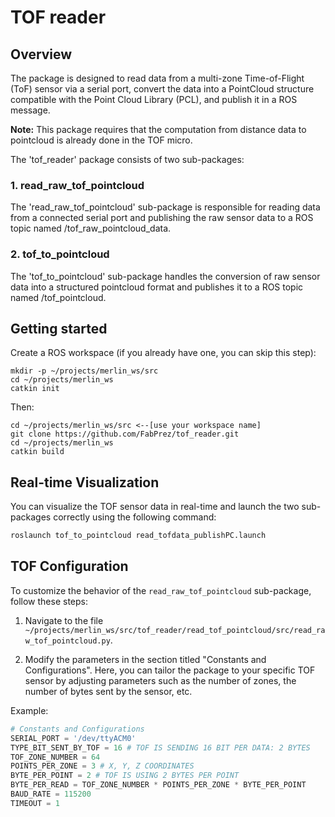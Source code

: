 # TOF reader
## Overview
The package is designed to read data from a multi-zone Time-of-Flight (ToF) sensor via a serial port, convert the data into a PointCloud structure compatible with the Point Cloud Library (PCL), and publish it in a ROS message.

**Note:** This package requires that the computation from distance data to pointcloud is already done in the TOF micro.

The 'tof_reader' package consists of two sub-packages:

### 1. read_raw_tof_pointcloud
The 'read_raw_tof_pointcloud' sub-package is responsible for reading data from a connected serial port and publishing the raw sensor data to a ROS topic named /tof_raw_pointcloud_data.

### 2. tof_to_pointcloud
The 'tof_to_pointcloud' sub-package handles the conversion of raw sensor data into a structured pointcloud format and publishes it to a ROS topic named /tof_pointcloud.

## Getting started
Create a ROS workspace (if you already have one, you can skip this step):
```
mkdir -p ~/projects/merlin_ws/src
cd ~/projects/merlin_ws
catkin init
```
Then:
```
cd ~/projects/merlin_ws/src <--[use your workspace name] 
git clone https://github.com/FabPrez/tof_reader.git
cd ~/projects/merlin_ws
catkin build
```

## Real-time Visualization
You can visualize the TOF sensor data in real-time and launch the two sub-packages correctly using the following command:
```bash
roslaunch tof_to_pointcloud read_tofdata_publishPC.launch
```

## TOF Configuration

To customize the behavior of the `read_raw_tof_pointcloud` sub-package, follow these steps:

1. Navigate to the file `~/projects/merlin_ws/src/tof_reader/read_tof_pointcloud/src/read_raw_tof_pointcloud.py`.

2. Modify the parameters in the section titled "Constants and Configurations". Here, you can tailor the package to your specific TOF sensor by adjusting parameters such as the number of zones, the number of bytes sent by the sensor, etc.

Example:
```python
# Constants and Configurations
SERIAL_PORT = '/dev/ttyACM0'
TYPE_BIT_SENT_BY_TOF = 16 # TOF IS SENDING 16 BIT PER DATA: 2 BYTES
TOF_ZONE_NUMBER = 64
POINTS_PER_ZONE = 3 # X, Y, Z COORDINATES
BYTE_PER_POINT = 2 # TOF IS USING 2 BYTES PER POINT
BYTE_PER_READ = TOF_ZONE_NUMBER * POINTS_PER_ZONE * BYTE_PER_POINT
BAUD_RATE = 115200
TIMEOUT = 1
```

